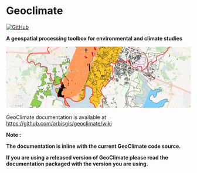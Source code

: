 # Geoclimate

[![GitHub](https://img.shields.io/github/license/orbisgis/h2gis.svg)](https://github.com/orbisgis/geoclimate/blob/master/LICENSE.md) 

 **A geospatial processing toolbox for environmental and climate studies** 
 
![bandeau_geoclimate](./resources/images/bandeau_geoclimate.png)


GeoClimate documentation is available at https://github.com/orbisgis/geoclimate/wiki

**Note :**

**The documentation is inline with the current GeoClimate code source.**

**If you are using a released version of GeoClimate please read the documentation packaged with the version you are using.**
